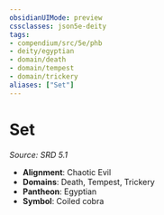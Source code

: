 ```yaml
---
obsidianUIMode: preview
cssclasses: json5e-deity
tags:
- compendium/src/5e/phb
- deity/egyptian
- domain/death
- domain/tempest
- domain/trickery
aliases: ["Set"]
---
```

# Set
*Source: SRD 5.1* 

- **Alignment**: Chaotic Evil
- **Domains**: Death, Tempest, Trickery
- **Pantheon**: Egyptian
- **Symbol**: Coiled cobra